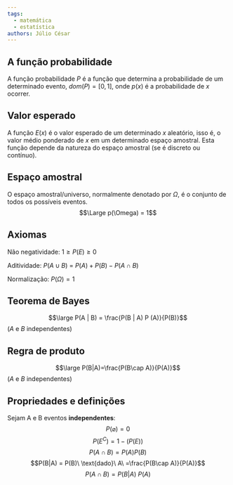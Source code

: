 ```yaml
---
tags:
  - matemática
  - estatística
authors: Júlio César
---
```

## A função probabilidade

A função probabilidade $P$ é a função que determina a probabilidade de um determinado evento, $dom(P) = [0,1]$, onde $p(x)$ é a probabilidade de $x$ ocorrer.

## Valor esperado

A função $E(x)$ é o valor esperado de um determinado $x$ aleatório, isso é, o valor médio ponderado de $x$ em um determinado espaço amostral. Esta função depende da natureza do espaço amostral (se é discreto ou contínuo).
## Espaço amostral

O espaço amostral/universo, normalmente denotado por $\Omega$, é o conjunto de todos os possíveis eventos.
$$\Large p(\Omega) = 1$$
## Axiomas

Não negatividade: $1 \geq P(E) \geq 0$

Aditividade: $P(A\cup B)$ = $P(A) + P(B) - P(A\cap B)$

Normalização: $P(\Omega) = 1$

## Teorema de Bayes

$$\large P(A | B) = \frac{P(B | A) P (A)}{P(B)}$$
($A$ e $B$ independentes)
## Regra de produto
$$\large P(B|A)=\frac{P(B\cap A)}{P(A)}$$
($A$ e $B$ independentes)
## Propriedades e definições

Sejam A e B eventos **independentes**:
$$P(\varnothing) = 0$$
$$P(E^C) = 1 - (P(E))$$
$$P(A\cap B) = P(A)P(B)$$
$$P(B|A) = P(B)\ \text{dado}\ A\ =\frac{P(B\cap A)}{P(A)}$$
$$P(A\cap B) = P(B|A)\ P(A)$$
